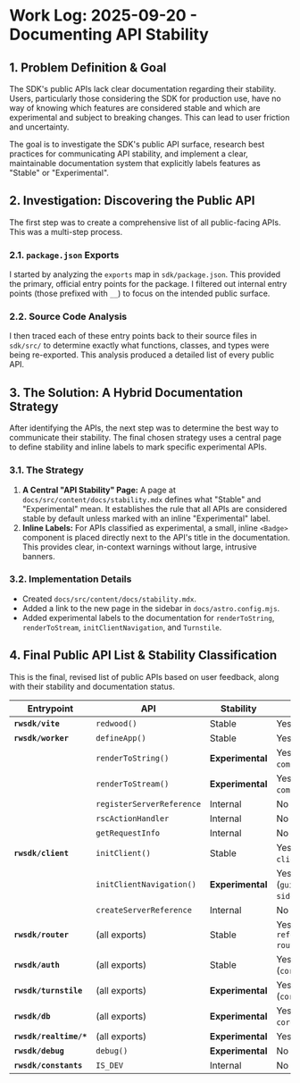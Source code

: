 # Work Log: 2025-09-20 - Documenting API Stability

## 1. Problem Definition & Goal

The SDK's public APIs lack clear documentation regarding their stability. Users, particularly those considering the SDK for production use, have no way of knowing which features are considered stable and which are experimental and subject to breaking changes. This can lead to user friction and uncertainty.

The goal is to investigate the SDK's public API surface, research best practices for communicating API stability, and implement a clear, maintainable documentation system that explicitly labels features as "Stable" or "Experimental".

## 2. Investigation: Discovering the Public API

The first step was to create a comprehensive list of all public-facing APIs. This was a multi-step process.

### 2.1. `package.json` Exports

I started by analyzing the `exports` map in `sdk/package.json`. This provided the primary, official entry points for the package. I filtered out internal entry points (those prefixed with `__`) to focus on the intended public surface.

### 2.2. Source Code Analysis

I then traced each of these entry points back to their source files in `sdk/src/` to determine exactly what functions, classes, and types were being re-exported. This analysis produced a detailed list of every public API.

## 3. The Solution: A Hybrid Documentation Strategy

After identifying the APIs, the next step was to determine the best way to communicate their stability. The final chosen strategy uses a central page to define stability and inline labels to mark specific experimental APIs.

### 3.1. The Strategy

1.  **A Central "API Stability" Page:** A page at `docs/src/content/docs/stability.mdx` defines what "Stable" and "Experimental" mean. It establishes the rule that all APIs are considered stable by default unless marked with an inline "Experimental" label.
2.  **Inline Labels:** For APIs classified as experimental, a small, inline `<Badge>` component is placed directly next to the API's title in the documentation. This provides clear, in-context warnings without large, intrusive banners.

### 3.2. Implementation Details

- Created `docs/src/content/docs/stability.mdx`.
- Added a link to the new page in the sidebar in `docs/astro.config.mjs`.
- Added experimental labels to the documentation for `renderToString`, `renderToStream`, `initClientNavigation`, and `Turnstile`.

## 4. Final Public API List & Stability Classification

This is the final, revised list of public APIs based on user feedback, along with their stability and documentation status.

| Entrypoint             | API                       | Stability      | Documented?                                         |
| ---------------------- | ------------------------- | -------------- | --------------------------------------------------- |
| **`rwsdk/vite`**       | `redwood()`               | Stable         | Yes                                                 |
| **`rwsdk/worker`**     | `defineApp()`             | Stable         | Yes                                                 |
|                        | `renderToString()`        | **Experimental** | Yes (`core/react-server-components.mdx`)            |
|                        | `renderToStream()`        | **Experimental** | Yes (`core/react-server-components.mdx`)            |
|                        | `registerServerReference` | Internal       | No                                                  |
|                        | `rscActionHandler`        | Internal       | No                                                  |
|                        | `getRequestInfo`          | Internal       | No                                                  |
| **`rwsdk/client`**     | `initClient()`            | Stable         | Yes (`reference/sdk-client.mdx`)                    |
|                        | `initClientNavigation()`  | **Experimental** | Yes (`guides/frontend/client-side-nav.mdx`)         |
|                        | `createServerReference`   | Internal       | No                                                  |
| **`rwsdk/router`**     | (all exports)             | Stable         | Yes (`core/routing.mdx`, `reference/sdk-router.mdx`)|
| **`rwsdk/auth`**       | (all exports)             | Stable         | Yes (`core/authentication.mdx`)                     |
| **`rwsdk/turnstile`**  | (all exports)             | **Experimental** | Yes (`core/authentication.mdx`)                     |
| **`rwsdk/db`**         | (all exports)             | **Experimental** | Yes (`core/database.mdx`, `core/database-do.mdx`)   |
| **`rwsdk/realtime/*`** | (all exports)             | **Experimental** | Yes (`core/realtime.mdx`)                           |
| **`rwsdk/debug`**      | `debug()`                 | **Experimental** | No                                                  |
| **`rwsdk/constants`**  | `IS_DEV`                  | Internal       | No                                                  |
